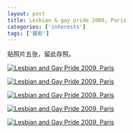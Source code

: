 ```yaml
---
layout: post
title: Lesbian & gay pride 2009, Paris
categories: ['interests']
tags: ['摄影']
---
```



贴照片五张，留此存照。

<p><a href="http://www.flickr.com/photos/zhengzhong/3667426999/" title="Lesbian and Gay Pride 2009, Paris, on Flickr"><img src="http://farm3.staticflickr.com/2448/3667426999_19c0eae78c_z.jpg" alt="Lesbian and Gay Pride 2009, Paris"/></a></p>

<p><a href="http://www.flickr.com/photos/zhengzhong/3667427631/" title="Lesbian and Gay Pride 2009, Paris, on Flickr"><img src="http://farm3.staticflickr.com/2472/3667427631_524dc7ebac_z.jpg" alt="Lesbian and Gay Pride 2009, Paris"/></a></p>

<p><a href="http://www.flickr.com/photos/zhengzhong/3667466691/" title="Lesbian and Gay Pride 2009, Paris, on Flickr"><img src="http://farm3.staticflickr.com/2431/3667466691_ef53a26d9c_z.jpg" alt="Lesbian and Gay Pride 2009, Paris"/></a></p>

<p><a href="http://www.flickr.com/photos/zhengzhong/3667429427/" title="Lesbian and Gay Pride 2009, Paris, on Flickr"><img src="http://farm3.staticflickr.com/2440/3667429427_bc93d42735_z.jpg" alt="Lesbian and Gay Pride 2009, Paris"/></a></p>

<p><a href="http://www.flickr.com/photos/zhengzhong/3682209261/" title="Lesbian and Gay Pride 2009, Paris, on Flickr"><img src="http://farm3.staticflickr.com/2650/3682209261_6869fdc7e2_z.jpg" alt="Lesbian and Gay Pride 2009, Paris"/></a></p>

